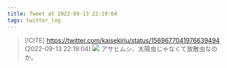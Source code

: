 ```yaml
---
title: Tweet at 2022-09-13 22:19:04
tags: twitter_log
---
```


> [!CITE] https://twitter.com/kaisekiriu/status/1569677041976639494 (2022-09-13 22:19:04)
> ![](https://twitter.com/kaisekiriu/status/1569677041976639494)
> アサヒムシ、太陽虫じゃなくて放散虫なのか。
